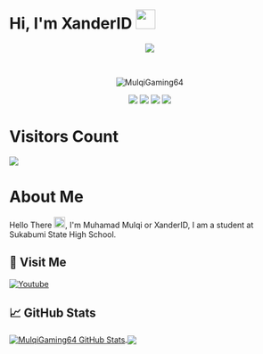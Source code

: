 # Hi, I'm XanderID <img src="https://media.giphy.com/media/hvRJCLFzcasrR4ia7z/giphy.gif" width=35 />
<p align="center">
  <a href="https://github.com/DenverCoder1/readme-typing-svg"><img src="https://readme-typing-svg.demolab.com?font=Fira+Code&duration=4000&pause=500&width=435&center=true&vCenter=true&lines=Assalamualaikum+Warahmatullah+..%E2%9D%A4%EF%B8%8F;A+FullStack+Developer+%3C3;High+School+Student;Active+Research+and+Learner;Love+to+Learning+a+New+Stuff+%3A)"></a>
</p>
<br>
<div align="center">
<p align="center"> 
  <img src="https://img.shields.io/github/followers/XanderID?label=Follow Me!&style=social" alt="MulqiGaming64" /> 
</p>

<p align="center">
  <img src="https://forthebadge.com/images/badges/built-with-love.svg">
  <img src="https://forthebadge.com/images/badges/ctrl-c-ctrl-v.svg">
  <img src="https://forthebadge.com/images/badges/not-a-bug-a-feature.svg">
  <img src="https://forthebadge.com/images/badges/powered-by-coffee.svg">
  <br>
</p>
</div>

# Visitors Count
<img src="https://profile-counter.glitch.me/XanderID/count.svg">

# About Me
Hello There <img src="https://media.giphy.com/media/hvRJCLFzcasrR4ia7z/giphy.gif" width=20 />, I'm Muhamad Mulqi or XanderID, I am a student at Sukabumi State High School.
<br>

## 🚶 Visit Me
[![Youtube](https://img.shields.io/badge/Youtube-FF0014?style=for-the-badge&logo=youtube&logoColor=white)](https://www.youtube.com/channel/UCG64Lu7JYZO8q-4SQ8CTEjQ)
## &#x1f4c8; GitHub Stats
<a href="https://github.com/XanderID">
  <img align="center" src="https://github-readme-stats-sigma-five.vercel.app/api?username=XanderID&count_private=true&show_icons=true&hide_border=false&custom_title=MulqiGaming64%20Github%20Stats&include_all_commits=true&hide=issues&theme=tokyonight" alt="MulqiGaming64 GitHub Stats" />
</a>
<a href="https://github.com/XanderID">
  <img align="center" src="https://github-readme-stats-sigma-five.vercel.app/api/top-langs/?username=XanderID&layout=compact&hide_border=false&theme=tokyonight" />
</a>
